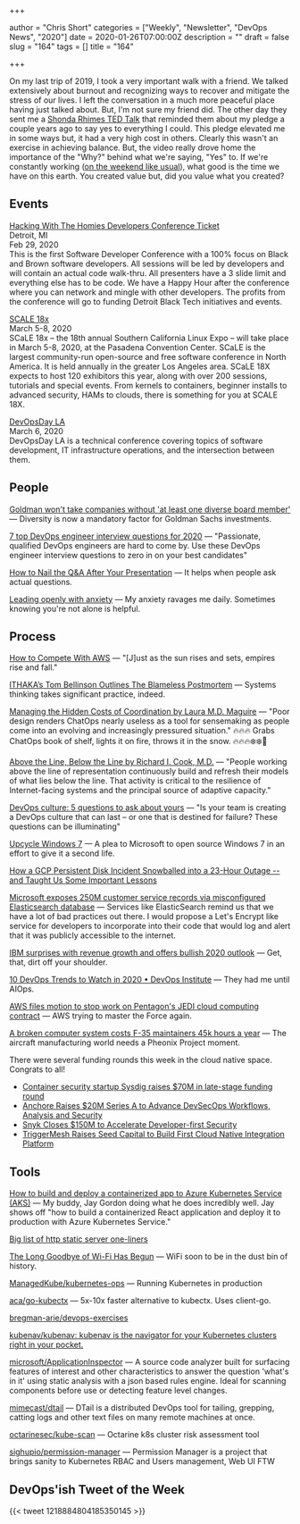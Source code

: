 +++

author = "Chris Short"
categories = ["Weekly", "Newsletter", "DevOps News", "2020"]
date = 2020-01-26T07:00:00Z
description = ""
draft = false
slug = "164"
tags = []
title = "164"

+++

On my last trip of 2019, I took a very important walk with a friend. We talked extensively about burnout and recognizing ways to recover and mitigate the stress of our lives. I left the conversation in a much more peaceful place having just talked about. But, I'm not sure my friend did. The other day they sent me a [Shonda Rhimes TED Talk](https://youtu.be/gmj-azFbpkA) that reminded them about my pledge a couple years ago to say yes to everything I could. This pledge elevated me in some ways but, it had a very high cost in others. Clearly this wasn't an exercise in achieving balance. But, the video really drove home the importance of the "Why?" behind what we're saying, "Yes" to. If we're constantly working ([on the weekend like usual](https://open.spotify.com/track/5yY9lUy8nbvjM1Uyo1Uqoc?si=KLc63v_nRE2dDfFqvtMBwQ)), what good is the time we have on this earth. You created value but, did you value what you created?

## Events

[Hacking With The Homies Developers Conference Ticket](https://www.eventbrite.com/e/hacking-with-the-homies-developers-conference-tickets-83203845943)  
Detroit, MI  
Feb 29, 2020  
This is the first Software Developer Conference with a 100% focus on Black and Brown software developers. All sessions will be led by developers and will contain an actual code walk-thru. All presenters have a 3 slide limit and everything else has to be code. We have a Happy Hour after the conference where you can network and mingle with other developers. The profits from the conference will go to funding Detroit Black Tech initiatives and events.

[SCALE 18x](https://www.socallinuxexpo.org)  
March 5-8, 2020  
SCaLE 18x – the 18th annual Southern California Linux Expo – will take place in March 5-8, 2020, at the Pasadena Convention Center. SCaLE is the largest community-run open-source and free software conference in North America. It is held annually in the greater Los Angeles area. SCaLE 18X expects to host 120 exhibitors this year, along with over 200 sessions, tutorials and special events. From kernels to containers, beginner installs to advanced security, HAMs to clouds, there is something for you at SCALE 18X.

[DevOpsDay LA](https://devopsdays.org/events/2020-los-angeles/)  
March 6, 2020  
DevOpsDay LA is a technical conference covering topics of software development, IT infrastructure operations, and the intersection between them.

## People

[Goldman won't take companies without 'at least one diverse board member'](https://www.cnbc.com/2020/01/23/goldman-wont-take-companies-public-that-dont-have-at-least-one-diverse-board-candidate-ceo-says.html) — Diversity is now a mandatory  factor for Goldman Sachs investments.

[7 top DevOps engineer interview questions for 2020](https://enterprisersproject.com/article/2020/1/devops-engineer-interview-questions-2020) — "Passionate, qualified DevOps engineers are hard to come by. Use these DevOps engineer interview questions to zero in on your best candidates"

[How to Nail the Q&A After Your Presentation](https://hbr.org/2020/01/how-to-nail-the-qa-after-your-presentation) — It helps when people ask actual questions.

[Leading openly with anxiety](https://opensource.com/open-organization/20/1/leading-openly-anxiety) — My anxiety ravages me daily. Sometimes knowing you're not alone is helpful.

## Process

[How to Compete With AWS](https://redmonk.com/sogrady/2020/01/24/how-to-compete-with-aws/) — "[J]ust as the sun rises and sets, empires rise and fall."

[ITHAKA’s Tom Bellinson Outlines The Blameless Postmortem](https://cronicle.press/2020/01/07/ithakas-tom-bellinson-outlines-the-blameless-postmortem/) — Systems thinking takes significant practice, indeed.

[Managing the Hidden Costs of Coordination by Laura M.D. Maguire](https://queue.acm.org/detail.cfm?ref=rss&id=3380779) — "Poor design renders ChatOps nearly useless as a tool for sensemaking as people come into an evolving and increasingly pressured situation." 🔥🔥🔥 Grabs ChatOps book of shelf, lights it on fire, throws it in the snow. 🔥🔥🔥❄️❄️💨

[Above the Line, Below the Line by Richard I. Cook, M.D.](https://queue.acm.org/detail.cfm?ref=rss&id=3380777) — "People working above the line of representation continuously build and refresh their models of what lies below the line. That activity is critical to the resilience of Internet-facing systems and the principal source of adaptive capacity."

[DevOps culture: 5 questions to ask about yours](https://enterprisersproject.com/article/2020/1/devops-culture-5-questions) — "Is your team is creating a DevOps culture that can last – or one that is destined for failure? These questions can be illuminating"

[Upcycle Windows 7](https://www.fsf.org/windows/upcycle-windows-7) — A plea to Microsoft to open source Windows 7 in an effort to give it a second life.

[How a GCP Persistent Disk Incident Snowballed into a 23-Hour Outage -- and Taught Us Some Important Lessons](https://grafana.com/blog/2020/01/23/how-a-gcp-persistent-disk-incident-snowballed-into-a-23-hour-outage-and-taught-us-some-important-lessons/)

[Microsoft exposes 250M customer service records via misconfigured Elasticsearch database](https://siliconangle.com/2020/01/22/microsoft-exposes-250m-customer-service-records-via-misconfigured-elasticsearch-database/) — Services like ElasticSearch remind us that we have a lot of bad practices out there. I would propose a Let's Encrypt like service for developers to incorporate into their code that would log and alert that it was publicly accessible to the internet.

[IBM surprises with revenue growth and offers bullish 2020 outlook](https://siliconangle.com/2020/01/21/ibm-surprises-revenue-growth-offers-bullish-2020-outlook/) — Get, that, dirt off your shoulder.

[10 DevOps Trends to Watch in 2020 • DevOps Institute](https://devopsinstitute.com/2020/01/21/10-devops-trends-to-watch-in-2020/) — They had me until AIOps.

[AWS files motion to stop work on Pentagon's JEDI cloud computing contract](https://siliconangle.com/2020/01/23/aws-files-motion-stop-jedi-cloud-computing-contract-work/) — AWS trying to master the Force again.

[A broken computer system costs F-35 maintainers 45k hours a year](https://taskandpurpose.com/f35-computer-logistics-system-broken) — The aircraft manufacturing world needs a Pheonix Project moment.

There were several funding rounds this week in the cloud native space. Congrats to all!

* [Container security startup Sysdig raises $70M in late-stage funding round](https://siliconangle.com/2020/01/22/container-security-startup-sysdig-raises-70m-series-e-funding-round/)
* [Anchore Raises $20M Series A to Advance DevSecOps Workflows, Analysis and Security](https://anchore.com/20200122-series-a/)
* [Snyk Closes $150M to Accelerate Developer-first Security](https://snyk.io/blog/snyk-closes-150m/)
* [TriggerMesh Raises Seed Capital to Build First Cloud Native Integration Platform](https://triggermesh.com/2020/01/triggermesh-raises-seed-capital-to-build-first-cloud-native-integration-platform)

## Tools

[How to build and deploy a containerized app to Azure Kubernetes Service (AKS)](https://channel9.msdn.com/Shows/Azure-Friday/How-to-build-and-deploy-a-containerized-app-to-Azure-Kubernetes-Service-AKS) — My buddy, Jay Gordon doing what he does incredibly well. Jay shows off "how to build a containerized React application and deploy it to production with Azure Kubernetes Service."

[Big list of http static server one-liners](https://gist.github.com/willurd/5720255)

[The Long Goodbye of Wi-Fi Has Begun](https://spectrum.ieee.org/telecom/wireless/the-long-goodbye-of-wifi-has-begun) — WiFi soon to be in the dust bin of history.

[ManagedKube/kubernetes-ops](https://github.com/ManagedKube/kubernetes-ops) — Running Kubernetes in production

[aca/go-kubectx](https://github.com/aca/go-kubectx) — 5x-10x faster alternative to kubectx. Uses client-go.

[bregman-arie/devops-exercises](https://github.com/bregman-arie/devops-exercises)

[kubenav/kubenav: kubenav is the navigator for your Kubernetes clusters right in your pocket.](https://github.com/kubenav/kubenav)

[microsoft/ApplicationInspector](https://github.com/microsoft/ApplicationInspector) — A source code analyzer built for surfacing features of interest and other characteristics to answer the question 'what's in it' using static analysis with a json based rules engine. Ideal for scanning components before use or detecting feature level changes.

[mimecast/dtail](https://github.com/mimecast/dtail) — DTail is a distributed DevOps tool for tailing, grepping, catting logs and other text files on many remote machines at once.

[octarinesec/kube-scan](https://github.com/octarinesec/kube-scan) — Octarine k8s cluster risk assessment tool

[sighupio/permission-manager](https://github.com/sighupio/permission-manager) — Permission Manager is a project that brings sanity to Kubernetes RBAC and Users management, Web UI FTW

## DevOps'ish Tweet of the Week

{{< tweet 1218884804185350145 >}}
